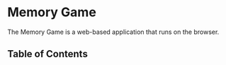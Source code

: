 # Memory Game

The Memory Game is a web-based application that runs on the browser.

## Table of Contents
